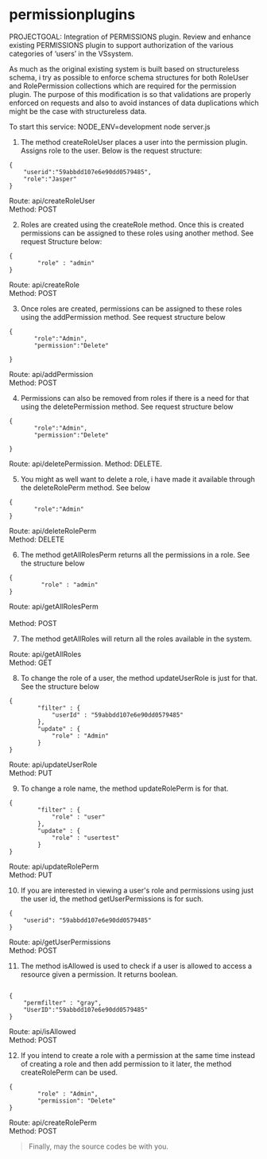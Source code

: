# permissionplugins

PROJECTGOAL: Integration of PERMISSIONS plugin. Review and enhance existing PERMISSIONS plugin to support authorization of the various categories of ‘users’ in the VSsystem.


As much as the original existing system is built based on structureless schema, i try as possible to enforce schema structures for both RoleUser and RolePermission collections which are required for the permission plugin. The purpose of this modification is so that validations are properly enforced on requests and also to avoid instances of data duplications which might be the case with structureless data.


To start this service: NODE_ENV=development node server.js

1. The method createRoleUser places a user into the permission plugin. Assigns role to the user. Below is the request structure:
```
{
    "userid":"59abbdd107e6e90dd0579485",
    "role":"Jasper"
}
```

Route: api/createRoleUser <br />
Method: POST<br />

2. Roles are created using the createRole method. Once this is created permissions can be assigned to these roles using another method. See request Structure below:

```
{
        "role" : "admin"
}
```
Route: api/createRole <br /> 
Method: POST <br />

3. Once roles are created, permissions can be assigned to these roles using the addPermission method. See request structure below 
```
{
       "role":"Admin",
       "permission":"Delete"
    
}
```

Route: api/addPermission <br />
Method: POST <br /> 

4. Permissions can also be removed from roles if there is a need for that using the deletePermission method. See request structure below
```
{
       "role":"Admin",
       "permission":"Delete"
    
}
```

Route: api/deletePermission. 
Method: DELETE. 

5. You might as well want to delete a role, i have made it available through the deleteRolePerm method. See below

```
{
       "role":"Admin"
}
```

Route: api/deleteRolePerm <br />
Method: DELETE <br /> 

6. The method getAllRolesPerm returns all the permissions in a role. See the structure below
```
{
         "role" : "admin"
}
```


Route: api/getAllRolesPerm <br />    
Method: POST <br /> 

7. The method getAllRoles will return all the roles available in the system.

Route: api/getAllRoles <br /> 
Method: GET <br /> 

8. To change the role of a user, the method updateUserRole is just for that. See the structure below 

```
{
        "filter" : {
            "userId" : "59abbdd107e6e90dd0579485"
        },
        "update" : {
            "role" : "Admin"
        }
}
```


Route: api/updateUserRole <br /> 
Method: PUT <br /> 


9. To change a role name, the method updateRolePerm is for that.

```
{
        "filter" : {
            "role" : "user"
        },
        "update" : {
            "role" : "usertest"
        }
}
```


Route: api/updateRolePerm <br /> 
Method: PUT <br /> 

10. If you are interested in viewing a user's role and permissions using just the user id, the method getUserPermissions is for such.

```    
{
    "userid": "59abbdd107e6e90dd0579485"
}
```


Route: api/getUserPermissions <br /> 
Method: POST <br /> 

11. The method isAllowed is used to check if a user is allowed to access a resource given a permission. It returns boolean.
```

{
    "permfilter" : "gray",
    "UserID":"59abbdd107e6e90dd0579485"
}
```

Route: api/isAllowed <br /> 
Method: POST <br /> 


12. If you intend to create a role with a permission at the same time instead of creating a role and then add permission to it later, the method createRolePerm can be used.

```
{
        "role" : "Admin",
        "permission": "Delete"
}
```

Route: api/createRolePerm <br /> 
Method: POST <br /> 



> Finally, may the source codes be with you.